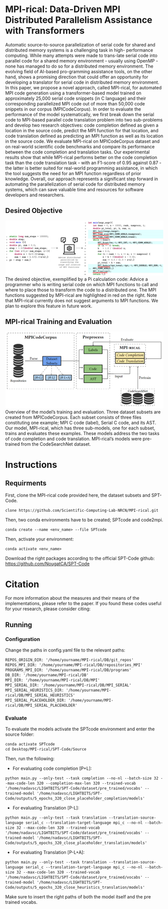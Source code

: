 # MPI-rical: Data-Driven MPI Distributed Parallelism Assistance with Transformers
Automatic source-to-source parallelization of serial code for shared and distributed memory systems is a challenging task in high-
performance computing. While many attempts were made to trans-late serial code into parallel code for a shared memory environment - usually using OpenMP - none has managed to do so for a distributed memory environment. The evolving field of AI-based pro-gramming assistance tools, on the other hand, shows a promising direction that could offer an opportunity for developing a translator for serial code in distributed memory environment. In this paper, we propose a novel approach, called MPI-rical, for automated MPI code generation using a transformer-based model trained on approximately 25,000 serial code snippets (in C language) and their corresponding parallelized MPI code out of more than 50,000 code snippets in our corpus (MPICodeCorpus). In order to evaluate the performance of the model systematically, we first break down the serial code to MPI-based parallel code translation problem into two sub-problems and develop two research objectives: code completion defined as given a location in the source code, predict the MPI function for that location, and code translation defined as predicting an MPI function as well as its location in the source code. We evaluate MPI-rical on MPICodeCorpus dataset and on real-world scientific code benchmarks and compare its performance between the code completion and translation tasks. Our experimental results show
that while MPI-rical performs better on the code completion task than the code translation task - with an F1-score of 0.95 against
0.87 - the latter is better suited for real-world programming assistance, in which the tool suggests the need for an MPI function regardless of prior knowledge. Overall, our approach represents a significant step forward in automating the parallelization of serial
code for distributed memory systems, which can save valuable time and resources for software developers and researchers.
          
## Desired Objective  ##
![](images/objective.PNG)
The desired objective, exemplified by a Pi calculation code: Advice a programmer who is writing serial code on which MPI functions to call and where to place those to transform the code to a distributed one. The MPI functions suggested by MPI-rical are highlighted in red on the right. Note that MPI-rical currently does not suggest arguments to MPI functions. We plan to explore this feature in future work.

## MPI-rical Training and Evaluation  ##
![](images/model.PNG)
Overview of the model’s training and evaluation. Three dataset subsets are created from MPICodeCorpus. Each subset
consists of three files constituting one example; MPI C code (label), Serial C code, and its AST. Our model, MPI-rical, which
has three sub-models, one for each subset, trains and evaluates these examples. These models address the two tasks of code
completion and code translation. MPI-rical’s models were pre-trained from the CodeSearchNet dataset.



# Instructions
## Requirments
First, clone the MPI-rical code provided here, the dataset subsets and SPT-Code.
```
clone https://github.com/Scientific-Computing-Lab-NRCN/MPI-rical.git
```
Then, two conda environments have to be created; SPTcode and code2mpi.
```
conda create --name <env_name> --file SPTcode
```
Then, activate your environment:
```
conda activate <env_name>
```
Download the right packages according to the official SPT-Code github: https://github.com/NougatCA/SPT-Code


# Citation
For more information about the measures and their means of the implementations, please refer to the paper.
If you found these codes useful for your research, please consider citing: 


## Running
### Configuration
Change the paths in config.yaml file to the relevant paths:
```
REPOS_ORIGIN_DIR: '/home/yourname/MPI-rical/DB/git_repos'
REPOS_MPI_DIR: '/home/yourname/MPI-rical/DB/repositories_MPI'
PROGRAMS_MPI_DIR: '/home/yourname/MPI-rical/DB/programs'
DB_DIR: '/home/yourname/MPI-rical/DB'
MPI_DIR: '/home/yourname/MPI-rical/DB/MPI'
MPI_SERIAL_DIR: '/home/yourname/MPI-rical/DB/MPI_SERIAL'
MPI_SERIAL_HEURISTICS_DIR: '/home/yourname/MPI-rical/DB/MPI_SERIAL_HEURISTICS'
MPI_SERIAL_PLACEHOLDER_DIR: '/home/yourname/MPI-rical/DB/MPI_SERIAL_PLACEHOLDER'
```
### Evaluate
To evaluate the models activate the SPTcode environment and enter the source folder: 
```
conda activate SPTcode
cd Desktop/MPI-rical/SPT-Code/Source
```
Then, run the following:
* For evaluating code completion [P+L]:
```
python main.py --only-test --task completion --no-nl --batch-size 32 --max-code-len 320 --completion-max-len 320 --trained-vocab '/home/nadavsc/LIGHTBITS/SPT-Code/dataset/pre_trained/vocabs' --trained-model '/home/nadavsc/LIGHTBITS/SPT-Code/outputs/5_epochs_320_close_placeholder_completion/models'
```
* For evaluating Translation [P-L]:
```
python main.py --only-test --task translation --translation-source-language serial_c --translation-target-language mpi_c --no-nl --batch-size 32 --max-code-len 320 --trained-vocab '/home/nadavsc/LIGHTBITS/SPT-Code/dataset/pre_trained/vocabs' --trained-model '/home/nadavsc/LIGHTBITS/SPT-Code/outputs/5_epochs_320_close_placeholder_translation/models'
```
* For evaluating Translation [P-L+A]:
```
python main.py --only-test --task translation --translation-source-language serial_c --translation-target-language mpi_c --no-nl --batch-size 32 --max-code-len 320 --trained-vocab '/home/nadavsc/LIGHTBITS/SPT-Code/dataset/pre_trained/vocabs' --trained-model '/home/nadavsc/LIGHTBITS/SPT-Code/outputs/5_epochs_320_close_heuristics_translation/models'
```
Make sure to insert the right paths of both the model itself and the pre trained vocabs.

